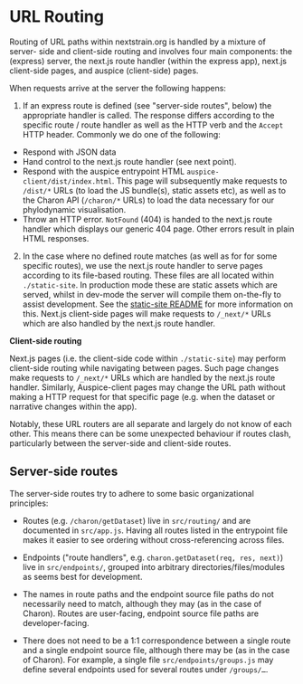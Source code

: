 # URL Routing

Routing of URL paths within nextstrain.org is handled by a mixture of server-
side and client-side routing and involves four main components: the (express)
server, the next.js route handler (within the express app), next.js
client-side pages, and auspice (client-side) pages.

When requests arrive at the server the following happens:

  1. If an express route is defined (see "server-side routes", below) the
     appropriate handler is called. The response differs according to the
     specific route / route handler as well as the HTTP verb and the `Accept`
     HTTP header. Commonly we do one of the following:

  - Respond with JSON data
  - Hand control to the next.js route handler (see next point).
  - Respond with the auspice entrypoint HTML `auspice-client/dist/index.html`.
    This page will subsequently make requests to `/dist/*` URLs (to load the JS
    bundle(s), static assets etc), as well as to the Charon API (`/charon/*`
    URLs) to load the data necessary for our phylodynamic visualisation.
  - Throw an HTTP error. `NotFound` (404) is handed to the next.js route handler which
    displays our generic 404 page. Other errors result in plain HTML responses.

  2. In the case where no defined route matches (as well as for for some
     specific routes), we use the next.js route handler to serve pages according
     to its file-based routing. These files are all located within
     `./static-site`. In production mode these are static assets which are
     served, whilst in dev-mode the server will compile them on-the-fly to
     assist development. See the [static-site
     README](https://github.com/nextstrain/nextstrain.org/blob/master/static-site/README.md)
     for more information on this. Next.js client-side pages will make requests
     to `/_next/*` URLs which are also handled by the next.js route handler.

**Client-side routing**

Next.js pages (i.e. the client-side code within `./static-site`) may
perform client-side routing while navigating between pages. Such page changes
make requests to `/_next/*` URLs which are handled by the next.js route handler.
Similarly, Auspice-client pages may change the URL path without making a HTTP
request for that specific page (e.g. when the dataset or narrative changes
within the app).

Notably, these URL routers are all separate and largely do not know of each
other.  This means there can be some unexpected behaviour if routes clash,
particularly between the server-side and client-side routes.

## Server-side routes

The server-side routes try to adhere to some basic organizational principles:

  * Routes (e.g. `/charon/getDataset`) live in `src/routing/` and are documented
    in `src/app.js`.  Having all routes listed in the entrypoint file makes it
    easier to see ordering without cross-referencing across files.

  * Endpoints ("route handlers", e.g. `charon.getDataset(req, res, next)`) live
    in `src/endpoints/`, grouped into arbitrary directories/files/modules as
    seems best for development.

  * The names in route paths and the endpoint source file paths do not
    necessarily need to match, although they may (as in the case of Charon).
    Routes are user-facing, endpoint source file paths are developer-facing.

  * There does not need to be a 1:1 correspondence between a single route and a
    single endpoint source file, although there may be (as in the case of
    Charon). For example, a single file `src/endpoints/groups.js` may define
    several endpoints used for several routes under `/groups/…`.
